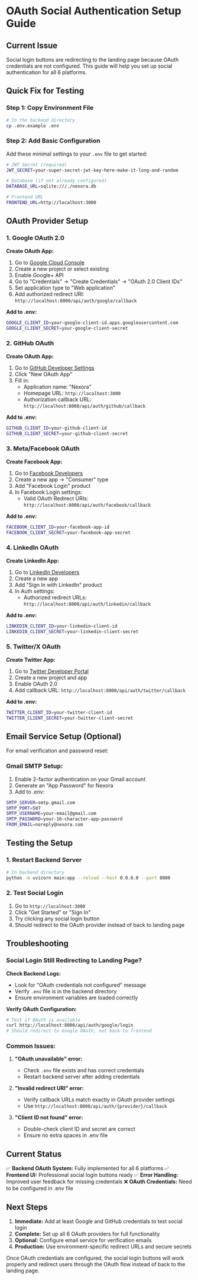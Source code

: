 # OAuth Social Authentication Setup Guide

## Current Issue
Social login buttons are redirecting to the landing page because OAuth credentials are not configured. This guide will help you set up social authentication for all 6 platforms.

## Quick Fix for Testing

### Step 1: Copy Environment File
```bash
# In the backend directory
cp .env.example .env
```

### Step 2: Add Basic Configuration
Add these minimal settings to your `.env` file to get started:

```bash
# JWT Secret (required)
JWT_SECRET=your-super-secret-jwt-key-here-make-it-long-and-random

# Database (if not already configured)
DATABASE_URL=sqlite:///./nexora.db

# Frontend URL
FRONTEND_URL=http://localhost:3000
```

## OAuth Provider Setup

### 1. Google OAuth 2.0

**Create OAuth App:**
1. Go to [Google Cloud Console](https://console.cloud.google.com/)
2. Create a new project or select existing
3. Enable Google+ API
4. Go to "Credentials" → "Create Credentials" → "OAuth 2.0 Client IDs"
5. Set application type to "Web application"
6. Add authorized redirect URI: `http://localhost:8000/api/auth/google/callback`

**Add to .env:**
```bash
GOOGLE_CLIENT_ID=your-google-client-id.apps.googleusercontent.com
GOOGLE_CLIENT_SECRET=your-google-client-secret
```

### 2. GitHub OAuth

**Create OAuth App:**
1. Go to [GitHub Developer Settings](https://github.com/settings/developers)
2. Click "New OAuth App"
3. Fill in:
   - Application name: "Nexora"
   - Homepage URL: `http://localhost:3000`
   - Authorization callback URL: `http://localhost:8000/api/auth/github/callback`

**Add to .env:**
```bash
GITHUB_CLIENT_ID=your-github-client-id
GITHUB_CLIENT_SECRET=your-github-client-secret
```

### 3. Meta/Facebook OAuth

**Create Facebook App:**
1. Go to [Facebook Developers](https://developers.facebook.com/)
2. Create a new app → "Consumer" type
3. Add "Facebook Login" product
4. In Facebook Login settings:
   - Valid OAuth Redirect URIs: `http://localhost:8000/api/auth/facebook/callback`

**Add to .env:**
```bash
FACEBOOK_CLIENT_ID=your-facebook-app-id
FACEBOOK_CLIENT_SECRET=your-facebook-app-secret
```

### 4. LinkedIn OAuth

**Create LinkedIn App:**
1. Go to [LinkedIn Developers](https://www.linkedin.com/developers/)
2. Create a new app
3. Add "Sign In with LinkedIn" product
4. In Auth settings:
   - Authorized redirect URLs: `http://localhost:8000/api/auth/linkedin/callback`

**Add to .env:**
```bash
LINKEDIN_CLIENT_ID=your-linkedin-client-id
LINKEDIN_CLIENT_SECRET=your-linkedin-client-secret
```

### 5. Twitter/X OAuth

**Create Twitter App:**
1. Go to [Twitter Developer Portal](https://developer.twitter.com/)
2. Create a new project and app
3. Enable OAuth 2.0
4. Add callback URL: `http://localhost:8000/api/auth/twitter/callback`

**Add to .env:**
```bash
TWITTER_CLIENT_ID=your-twitter-client-id
TWITTER_CLIENT_SECRET=your-twitter-client-secret
```

## Email Service Setup (Optional)

For email verification and password reset:

### Gmail SMTP Setup:
1. Enable 2-factor authentication on your Gmail account
2. Generate an "App Password" for Nexora
3. Add to .env:

```bash
SMTP_SERVER=smtp.gmail.com
SMTP_PORT=587
SMTP_USERNAME=your-email@gmail.com
SMTP_PASSWORD=your-16-character-app-password
FROM_EMAIL=noreply@nexora.com
```

## Testing the Setup

### 1. Restart Backend Server
```bash
# In backend directory
python -m uvicorn main:app --reload --host 0.0.0.0 --port 8000
```

### 2. Test Social Login
1. Go to `http://localhost:3000`
2. Click "Get Started" or "Sign In"
3. Try clicking any social login button
4. Should redirect to the OAuth provider instead of back to landing page

## Troubleshooting

### Social Login Still Redirecting to Landing Page?

**Check Backend Logs:**
- Look for "OAuth credentials not configured" message
- Verify `.env` file is in the backend directory
- Ensure environment variables are loaded correctly

**Verify OAuth Configuration:**
```bash
# Test if OAuth is available
curl http://localhost:8000/api/auth/google/login
# Should redirect to Google OAuth, not back to frontend
```

### Common Issues:

1. **"OAuth unavailable" error:**
   - Check `.env` file exists and has correct credentials
   - Restart backend server after adding credentials

2. **"Invalid redirect URI" error:**
   - Verify callback URLs match exactly in OAuth provider settings
   - Use `http://localhost:8000/api/auth/{provider}/callback`

3. **"Client ID not found" error:**
   - Double-check client ID and secret are correct
   - Ensure no extra spaces in .env file

## Current Status

✅ **Backend OAuth System:** Fully implemented for all 6 platforms
✅ **Frontend UI:** Professional social login buttons ready
✅ **Error Handling:** Improved user feedback for missing credentials
❌ **OAuth Credentials:** Need to be configured in .env file

## Next Steps

1. **Immediate:** Add at least Google and GitHub credentials to test social login
2. **Complete:** Set up all 6 OAuth providers for full functionality
3. **Optional:** Configure email service for verification emails
4. **Production:** Use environment-specific redirect URLs and secure secrets

Once OAuth credentials are configured, the social login buttons will work properly and redirect users through the OAuth flow instead of back to the landing page.
